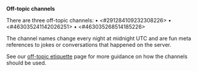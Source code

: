 **Off-topic channels**

There are three off-topic channels:
• <#291284109232308226>
• <#463035241142026251>
• <#463035268514185226>

The channel names change every night at midnight UTC and are fun meta references to jokes or conversations that happened on the server.

See our [off-topic etiquette](https://pythondiscord.com/pages/resources/guides/off-topic-etiquette/) page for more guidance on how the channels should be used.
